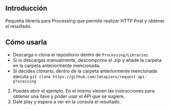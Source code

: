 Introducción
------------

Pequeña librería para Processing que permite realizar HTTP Post y obtener el resultado.


Cómo usarla
------------


* Descarga o clona el repositorio dentro de `Processing/Libraries`.
 * Si lo descargas manualmente, descomprime el .zip y añade la carpeta en la carpeta anteriormente mencionada.
 * Si decides clonarlo, dentro de la carpeta anteriormente mencionada ejecuta `git clone https://github.com/Jatapiaro/request-api-processing`

2. Puedes abrir el ejemplo. En el mismo vienen las instrucciones para obtener una llave y poder usar el API que se sugiere.
3. Dale play y espera a ver en la consola el resultado.
